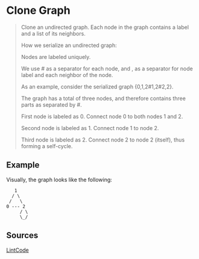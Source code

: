 # Clone Graph

> Clone an undirected graph. Each node in the graph contains a label and a list of its neighbors.
>
> How we serialize an undirected graph:
>
> Nodes are labeled uniquely.
>
> We use # as a separator for each node, and , as a separator for node label and each neighbor of the node.
>
> As an example, consider the serialized graph {0,1,2#1,2#2,2}.
>
> The graph has a total of three nodes, and therefore contains three parts as separated by #.
>
> First node is labeled as 0. Connect node 0 to both nodes 1 and 2.
>
> Second node is labeled as 1. Connect node 1 to node 2.
>
> Third node is labeled as 2. Connect node 2 to node 2 (itself), thus forming a self-cycle.

## Example
Visually, the graph looks like the following:

```
   1
  / \
 /   \
0 --- 2
     / \
     \_/
```

## Sources

[LintCode](http://www.lintcode.com/en/problem/clone-graph/)